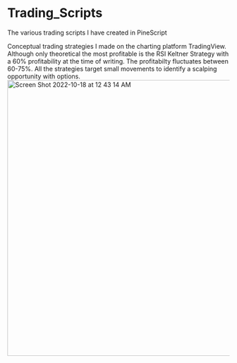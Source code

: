 # Trading_Scripts
The various trading scripts I have created in PineScript

Conceptual trading strategies I made on the charting platform TradingView.
Although only theoretical the most profitable is the RSI Keltner Strategy with a 60% profitability at the time of writing. 
The profitabilty fluctuates between 60-75%. 
All the strategies target small movements to identify a scalping opportunity with options. 
<img width="625" alt="Screen Shot 2022-10-18 at 12 43 14 AM" src="https://user-images.githubusercontent.com/104182516/196368549-7259ae13-6e8a-4b45-ba55-d79088a11248.png">
